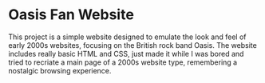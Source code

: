 # Oasis Fan Website

This project is a simple website designed to emulate the look and feel of early 2000s websites, focusing on the British rock band Oasis. The website includes really basic HTML and CSS, just made it while I was bored and tried to recriate a main page of a 2000s website type, remembering a nostalgic browsing experience.
